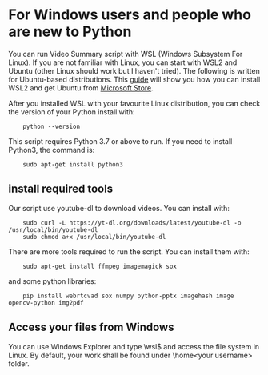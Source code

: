 # For Windows users and people who are new to Python

You can run Video Summary script with WSL (Windows Subsystem For Linux). If you are not familiar with Linux, you can start with WSL2 and Ubuntu (other Linux should work but I haven't tried). The following is written for Ubuntu-based distributions. This [guide](https://docs.microsoft.com/en-us/windows/wsl/install-win10) will show you how you can install WSL2 and get Ubuntu from [Microsoft Store](https://www.microsoft.com/store/apps/9n6svws3rx71).

After you installed WSL with your favourite Linux distribution, you can check the version of your Python install with:

        python --version

This script requires Python 3.7 or above to run. If you need to install Python3, the command is:

        sudo apt-get install python3

## install required tools

Our script use youtube-dl to download videos. You can install with:

        sudo curl -L https://yt-dl.org/downloads/latest/youtube-dl -o /usr/local/bin/youtube-dl
        sudo chmod a+x /usr/local/bin/youtube-dl

There are more tools required to run the script. You can install them with:

        sudo apt-get install ffmpeg imagemagick sox 

and some python libraries:

        pip install webrtcvad sox numpy python-pptx imagehash image opencv-python img2pdf

## Access your files from Windows 

You can use Windows Explorer and type \\wsl$ and access the file system in Linux. By default, your work shall be found under \home\<your username> folder.
